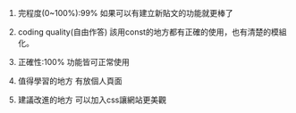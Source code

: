 1. 完程度(0~100%):99%
如果可以有建立新貼文的功能就更棒了

2. coding quality(自由作答)
該用const的地方都有正確的使用，也有清楚的模組化。

3. 正確性:100%
功能皆可正常使用

4. 值得學習的地方
有放個人頁面

5. 建議改進的地方
可以加入css讓網站更美觀